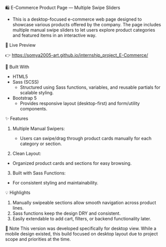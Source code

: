 🛍️ E-Commerce Product Page — Multiple Swipe Sliders
- This is a desktop-focused e-commerce web page designed to showcase various products offered by the company. The page includes multiple manual swipe sliders to let users explore product categories and featured items in an interactive way.

🔗 Live Preview

👉 https://somya2005-art.github.io/internship_project_E-Commerce/

🧰 Built With
- HTML5
- Sass (SCSS)
  - Structured using Sass functions, variables, and reusable partials for scalable styling.
- Bootstrap 5
  - Provides responsive layout (desktop-first) and form/utility components.

✨ Features
1. Multiple Manual Swipers:
    - Users can swipe/drag through product cards manually for each category or section.

2. Clean Layout:
  - Organized product cards and sections for easy browsing.

3. Built with Sass Functions:
  - For consistent styling and maintainability.

💡 Highlights
1. Manually swipeable sections allow smooth navigation across product lines.
2. Sass functions keep the design DRY and consistent.
3. Easily extendable to add cart, filters, or backend functionality later.

📝 Note
This version was developed specifically for desktop view. While a mobile design existed, this build focused on desktop layout due to project scope and priorities at the time.
